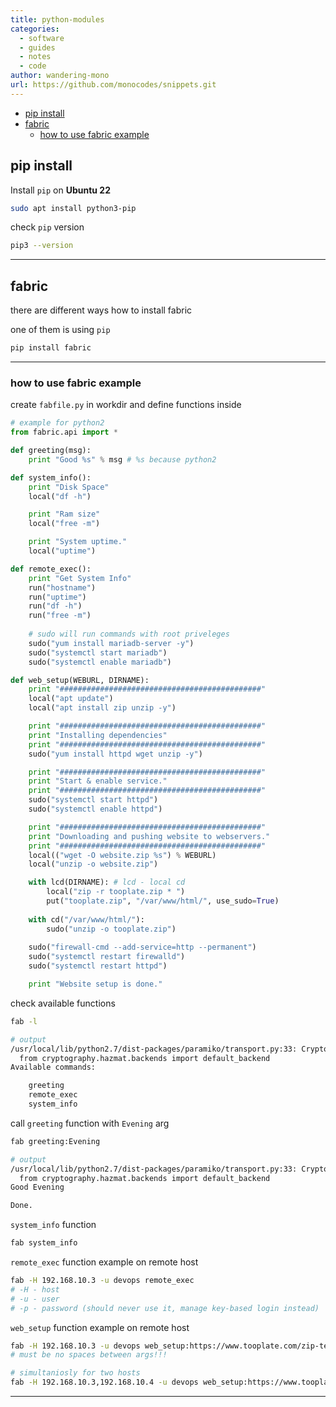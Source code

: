 ```yaml
---
title: python-modules
categories:
  - software
  - guides
  - notes
  - code
author: wandering-mono
url: https://github.com/monocodes/snippets.git
---
```


- [pip install](#pip-install)
- [fabric](#fabric)
  - [how to use fabric example](#how-to-use-fabric-example)

## pip install

Install `pip` on **Ubuntu 22**

```sh
sudo apt install python3-pip
```

check `pip` version

```sh
pip3 --version
```

---

## fabric

there are different ways how to install fabric

one of them is using `pip`

```sh
pip install fabric
```

---

### how to use fabric example

create `fabfile.py` in workdir and define functions inside

```python
# example for python2
from fabric.api import *

def greeting(msg):
    print "Good %s" % msg # %s because python2

def system_info():
    print "Disk Space"
    local("df -h")

    print "Ram size"
    local("free -m")

    print "System uptime."
    local("uptime")

def remote_exec():
    print "Get System Info"
    run("hostname")
    run("uptime")
    run("df -h")
    run("free -m")
    
    # sudo will run commands with root priveleges
    sudo("yum install mariadb-server -y")
    sudo("systemctl start mariadb")
    sudo("systemctl enable mariadb")

def web_setup(WEBURL, DIRNAME):
    print "#############################################"
    local("apt update")
    local("apt install zip unzip -y")

    print "#############################################"
    print "Installing dependencies"
    print "#############################################"
    sudo("yum install httpd wget unzip -y")

    print "#############################################"
    print "Start & enable service."
    print "#############################################"
    sudo("systemctl start httpd")
    sudo("systemctl enable httpd")

    print "#############################################"
    print "Downloading and pushing website to webservers."
    print "#############################################"
    local(("wget -O website.zip %s") % WEBURL)
    local("unzip -o website.zip")

    with lcd(DIRNAME): # lcd - local cd
        local("zip -r tooplate.zip * ")
        put("tooplate.zip", "/var/www/html/", use_sudo=True)
    
    with cd("/var/www/html/"):
        sudo("unzip -o tooplate.zip")
    
    sudo("firewall-cmd --add-service=http --permanent")
    sudo("systemctl restart firewalld")
    sudo("systemctl restart httpd")

    print "Website setup is done."
```

check available functions

```sh
fab -l

# output
/usr/local/lib/python2.7/dist-packages/paramiko/transport.py:33: CryptographyDeprecationWarning: Python 2 is no longer supported by the Python core team. Support for it is now deprecated in cryptography, and will be removed in the next release.
  from cryptography.hazmat.backends import default_backend
Available commands:

    greeting
    remote_exec
    system_info
```

call `greeting` function with `Evening` arg

```sh
fab greeting:Evening

# output
/usr/local/lib/python2.7/dist-packages/paramiko/transport.py:33: CryptographyDeprecationWarning: Python 2 is no longer supported by the Python core team. Support for it is now deprecated in cryptography, and will be removed in the next release.
  from cryptography.hazmat.backends import default_backend
Good Evening

Done.
```

`system_info` function

```sh
fab system_info
```

`remote_exec` function example on remote host

```sh
fab -H 192.168.10.3 -u devops remote_exec
# -H - host
# -u - user
# -p - password (should never use it, manage key-based login instead)
```

`web_setup` function example on remote host

```sh
fab -H 192.168.10.3 -u devops web_setup:https://www.tooplate.com/zip-templates/2121_wave_cafe.zip,2121_wave_cafe
# must be no spaces between args!!!

# simultaniosly for two hosts
fab -H 192.168.10.3,192.168.10.4 -u devops web_setup:https://www.tooplate.com/zip-templates/2121_wave_cafe.zip,2121_wave_cafe
```

---
